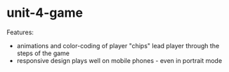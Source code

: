 # unit-4-game

Features:
* animations and color-coding of player "chips" lead player through the steps of the game
* responsive design plays well on mobile phones - even in portrait mode